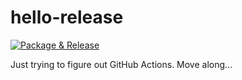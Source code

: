 # hello-release

[![Package & Release](https://github.com/i9or/hello-release/actions/workflows/build-n-release.yml/badge.svg)](https://github.com/i9or/hello-release/actions/workflows/build-n-release.yml)

Just trying to figure out GitHub Actions. Move along...
